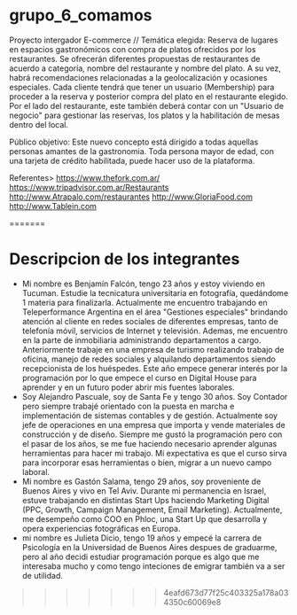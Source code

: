 # grupo_6_comamos
Proyecto intergador E-commerce //
Temática elegida: Reserva de lugares en espacios gastronómicos con compra de platos ofrecidos por los restaurantes. 
Se ofrecerán diferentes propuestas de restaurantes de acuerdo a categoría, nombre del restaurante y nombre del plato. A su vez, habrá recomendaciones relacionadas a la geolocalización y ocasiones especiales.
Cada cliente tendrá que tener un usuario (Membership) para proceder a la reserva y posterior compra del plato en el restaurante elegido. Por el lado del restaurante, este también deberá contar con un "Usuario de negocio" para gestionar las reservas, los platos y la habilitación de mesas dentro del local.

Público objetivo: Este nuevo concepto está dirigido a todas aquellas personas amantes de la gastronomia. Toda persona mayor de edad, con una tarjeta de crédito habilitada, puede hacer uso de la plataforma.

Referentes>
https://www.thefork.com.ar/
https://www.tripadvisor.com.ar/Restaurants
http://www.Atrapalo.com/restaurantes
http://www.GloriaFood.com
http://www.Tablein.com

=======

# Descripcion de los integrantes

- Mi nombre es Benjamín Falcón, tengo 23 años y estoy viviendo en Tucuman. Estudie la tecnicatura universitaria en fotografía, quedándome 1 materia para finalizarla. Actualmente me encuentro trabajando en Teleperformance Argentina en el área "Gestiones especiales" brindando atención al cliente en redes sociales de diferentes empresas, tanto de telefonía móvil, servicios de Internet y televisión. Ademas, me encuentro en la parte de inmobiliaria administrando departamentos a cargo. Anteriormente trabaje en una empresa de turismo realizando trabajo de oficina, manejo de redes sociales y alquilando departamentos siendo recepcionista de los huéspedes. Este año empece generar interés por la programación por lo que empece el curso en Digital House para aprender y en un futuro poder abrir mis fuentes laborales.
- Soy Alejandro Pascuale, soy de Santa Fe y tengo 30 años. Soy Contador pero siempre trabajé orientado con la puesta en marcha e implementación de sistemas contables y de gestión. Actualmente soy jefe de operaciones en una empresa que importa y vende materiales de construcción y de diseño. Siempre me gustó la programación pero con el pasar de los años, se me fue haciendo necesario aprender algunas herramientas para hacer mi trabajo. Mi expectativa es que el curso sirva para incorporar esas herramientas o bien, migrar a un nuevo campo laboral.
- Mi nombre es Gastón Salama, tengo 29 años, soy proveniente de Buenos Aires y vivo en Tel Aviv. Durante mi permanencia en Israel, estuve trabajando en distintas Start Ups haciendo Marketing Digital (PPC, Growth, Campaign Management, Email Marketing). Actualmente, me desempeño como COO en Phloc, una Start Up que desarrolla y opera experiencias fotográficas en Europa.
- mi nombre es Julieta Dicio, tengo 19 años y empecé la carrera de Psicología en la Universidad de Buenos Aires despues de graduarme, pero al año decidi estudiar programación porque es algo que me interesaba mucho y como tengo inteciones de emigrar también va a ser de utilidad.
>>>>>>> 4eafd673d77f25c403325a178a034350c60069e8
